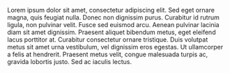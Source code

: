 Lorem ipsum dolor sit amet, consectetur adipiscing elit. Sed eget ornare magna, quis feugiat nulla. Donec non dignissim purus. Curabitur id rutrum ligula, non pulvinar velit. Fusce sed euismod arcu. Aenean pulvinar lacinia diam sit amet dignissim. Praesent aliquet bibendum metus, eget eleifend lacus porttitor at. Curabitur consectetur ornare tristique. Duis volutpat metus sit amet urna vestibulum, vel dignissim eros egestas. Ut ullamcorper a felis at hendrerit. Praesent metus velit, congue malesuada turpis ac, gravida lobortis justo. Sed ac iaculis lectus.
